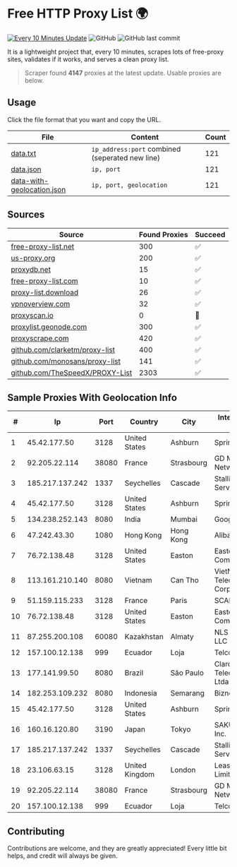 
# Free HTTP Proxy List 🌍

[![Every 10 Minutes Update](https://github.com/mertguvencli/http-proxy-list/actions/workflows/main.yml/badge.svg?branch=main)](https://github.com/mertguvencli/http-proxy-list/actions/workflows/main.yml)
![GitHub](https://img.shields.io/github/license/mertguvencli/http-proxy-list)
![GitHub last commit](https://img.shields.io/github/last-commit/mertguvencli/http-proxy-list)

It is a lightweight project that, every 10 minutes, scrapes lots of free-proxy sites, validates if it works, and serves a clean proxy list.


> Scraper found **4147** proxies at the latest update. Usable proxies are below.

## Usage

Click the file format that you want and copy the URL.


|File|Content|Count|
|----|-------|-----|
|[data.txt](https://raw.githubusercontent.com/mertguvencli/http-proxy-list/main/proxy-list/data.txt)|`ip_address:port` combined (seperated new line)|121|
|[data.json](https://raw.githubusercontent.com/mertguvencli/http-proxy-list/main/proxy-list/data.json)|`ip, port`|121|
|[data-with-geolocation.json](https://raw.githubusercontent.com/mertguvencli/http-proxy-list/main/proxy-list/data-with-geolocation.json)|`ip, port, geolocation`|121|

## Sources

|Source|Found Proxies|Succeed|
|------|-------------|-------|
|[free-proxy-list.net](https://free-proxy-list.net)|300|✅|
|[us-proxy.org](https://www.us-proxy.org)|200|✅|
|[proxydb.net](http://proxydb.net)|15|✅|
|[free-proxy-list.com](https://free-proxy-list.com/?page=&port=&type%5B%5D=http&type%5B%5D=https&up_time=0&search=Search)|10|✅|
|[proxy-list.download](https://www.proxy-list.download/HTTP)|26|✅|
|[vpnoverview.com](https://vpnoverview.com/privacy/anonymous-browsing/free-proxy-servers)|32|✅|
|[proxyscan.io](https://www.proxyscan.io)|0|🚫|
|[proxylist.geonode.com](https://proxylist.geonode.com/api/proxy-list?limit=300&page=1&sort_by=lastChecked&sort_type=desc&protocols=http,https)|300|✅|
|[proxyscrape.com](https://api.proxyscrape.com/v2/?request=displayproxies&protocol=http&timeout=10000&country=all&ssl=all&anonymity=all)|420|✅|
|[github.com/clarketm/proxy-list](https://raw.githubusercontent.com/clarketm/proxy-list/master/proxy-list-raw.txt)|400|✅|
|[github.com/monosans/proxy-list](https://raw.githubusercontent.com/monosans/proxy-list/main/proxies/http.txt)|141|✅|
|[github.com/TheSpeedX/PROXY-List](https://raw.githubusercontent.com/TheSpeedX/PROXY-List/master/http.txt)|2303|✅|


## Sample Proxies With Geolocation Info

|#|Ip|Port|Country|City|Internet Service Provider|
|-|--|----|-------|----|-------------------------|
|1|45.42.177.50|3128|United States|Ashburn|Sprint|
|2|92.205.22.114|38080|France|Strasbourg|GD MASS Network|
|3|185.217.137.242|1337|Seychelles|Cascade|Stallion Network Services Limited|
|4|45.42.177.50|3128|United States|Ashburn|Sprint|
|5|134.238.252.143|8080|India|Mumbai|Google LLC|
|6|47.242.43.30|1080|Hong Kong|Hong Kong|Alibaba.com LLC|
|7|76.72.138.48|3128|United States|Easton|Easton Utilities Commission|
|8|113.161.210.140|8080|Vietnam|Can Tho|VietNam Post and Telecom Corporation|
|9|51.159.115.233|3128|France|Paris|SCALEWAY|
|10|76.72.138.48|3128|United States|Easton|Easton Utilities Commission|
|11|87.255.200.108|60080|Kazakhstan|Almaty|NLS Kazakhstan LLC|
|12|157.100.12.138|999|Ecuador|Loja|Telconet S.A|
|13|177.141.99.50|8080|Brazil|São Paulo|Claro NXT Telecomunicacoes Ltda|
|14|182.253.109.232|8080|Indonesia|Semarang|Biznet Metronet|
|15|45.42.177.50|3128|United States|Ashburn|Sprint|
|16|160.16.120.80|3190|Japan|Tokyo|SAKURA Internet Inc.|
|17|185.217.137.242|1337|Seychelles|Cascade|Stallion Network Services Limited|
|18|23.106.63.15|3128|United Kingdom|London|Leaseweb UK Limited|
|19|92.205.22.114|38080|France|Strasbourg|GD MASS Network|
|20|157.100.12.138|999|Ecuador|Loja|Telconet S.A|



## Contributing

Contributions are welcome, and they are greatly appreciated! Every
little bit helps, and credit will always be given.

